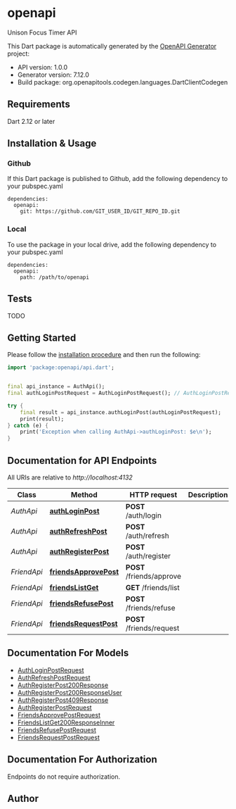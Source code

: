 # openapi
Unison Focus Timer API

This Dart package is automatically generated by the [OpenAPI Generator](https://openapi-generator.tech) project:

- API version: 1.0.0
- Generator version: 7.12.0
- Build package: org.openapitools.codegen.languages.DartClientCodegen

## Requirements

Dart 2.12 or later

## Installation & Usage

### Github
If this Dart package is published to Github, add the following dependency to your pubspec.yaml
```
dependencies:
  openapi:
    git: https://github.com/GIT_USER_ID/GIT_REPO_ID.git
```

### Local
To use the package in your local drive, add the following dependency to your pubspec.yaml
```
dependencies:
  openapi:
    path: /path/to/openapi
```

## Tests

TODO

## Getting Started

Please follow the [installation procedure](#installation--usage) and then run the following:

```dart
import 'package:openapi/api.dart';


final api_instance = AuthApi();
final authLoginPostRequest = AuthLoginPostRequest(); // AuthLoginPostRequest | Body

try {
    final result = api_instance.authLoginPost(authLoginPostRequest);
    print(result);
} catch (e) {
    print('Exception when calling AuthApi->authLoginPost: $e\n');
}

```

## Documentation for API Endpoints

All URIs are relative to *http://localhost:4132*

Class | Method | HTTP request | Description
------------ | ------------- | ------------- | -------------
*AuthApi* | [**authLoginPost**](doc//AuthApi.md#authloginpost) | **POST** /auth/login | 
*AuthApi* | [**authRefreshPost**](doc//AuthApi.md#authrefreshpost) | **POST** /auth/refresh | 
*AuthApi* | [**authRegisterPost**](doc//AuthApi.md#authregisterpost) | **POST** /auth/register | 
*FriendApi* | [**friendsApprovePost**](doc//FriendApi.md#friendsapprovepost) | **POST** /friends/approve | 
*FriendApi* | [**friendsListGet**](doc//FriendApi.md#friendslistget) | **GET** /friends/list | 
*FriendApi* | [**friendsRefusePost**](doc//FriendApi.md#friendsrefusepost) | **POST** /friends/refuse | 
*FriendApi* | [**friendsRequestPost**](doc//FriendApi.md#friendsrequestpost) | **POST** /friends/request | 


## Documentation For Models

 - [AuthLoginPostRequest](doc//AuthLoginPostRequest.md)
 - [AuthRefreshPostRequest](doc//AuthRefreshPostRequest.md)
 - [AuthRegisterPost200Response](doc//AuthRegisterPost200Response.md)
 - [AuthRegisterPost200ResponseUser](doc//AuthRegisterPost200ResponseUser.md)
 - [AuthRegisterPost409Response](doc//AuthRegisterPost409Response.md)
 - [AuthRegisterPostRequest](doc//AuthRegisterPostRequest.md)
 - [FriendsApprovePostRequest](doc//FriendsApprovePostRequest.md)
 - [FriendsListGet200ResponseInner](doc//FriendsListGet200ResponseInner.md)
 - [FriendsRefusePostRequest](doc//FriendsRefusePostRequest.md)
 - [FriendsRequestPostRequest](doc//FriendsRequestPostRequest.md)


## Documentation For Authorization

Endpoints do not require authorization.


## Author




